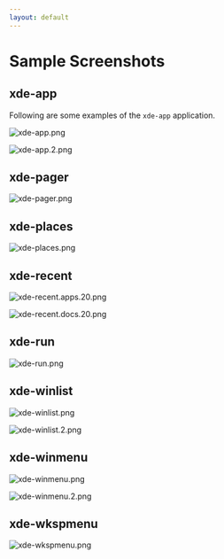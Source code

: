 ```yaml
---
layout: default
---
```

Sample Screenshots
===============

xde-app
---------------

Following are some examples of the ``xde-app`` application.

![xde-app.png](xde-app.png)

![xde-app.2.png](xde-app.2.png)


xde-pager
---------------

![xde-pager.png](xde-pager.png)


xde-places
---------------

![xde-places.png](xde-places.png)


xde-recent
---------------

![xde-recent.apps.20.png](xde-recent.apps.20.png)

![xde-recent.docs.20.png](xde-recent.docs.20.png)


xde-run
---------------

![xde-run.png](xde-run.png)


xde-winlist
---------------

![xde-winlist.png](xde-winlist.png)

![xde-winlist.2.png](xde-winlist.2.png)


xde-winmenu
---------------

![xde-winmenu.png](xde-winmenu.png)

![xde-winmenu.2.png](xde-winmenu.2.png)


xde-wkspmenu
---------------

![xde-wkspmenu.png](xde-wkspmenu.png)

[ vim: set ft=markdown sw=4 tw=72 nocin nosi fo+=tcqlorn spell: ]: #
